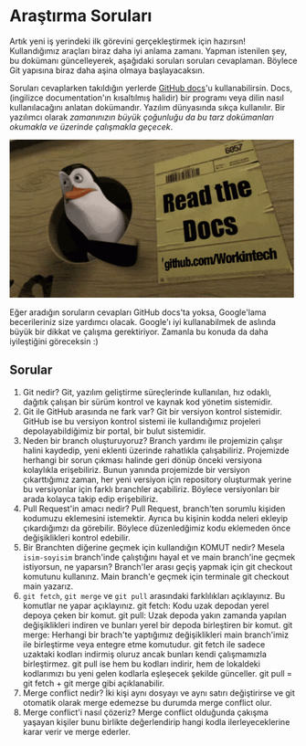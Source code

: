 # Araştırma Soruları

Artık yeni iş yerindeki ilk görevini gerçekleştirmek için hazırsın! Kullandığımız araçları biraz daha iyi anlama zamanı. Yapman istenilen şey, bu dokümanı güncelleyerek, aşağıdaki soruları soruları cevaplaman. Böylece Git yapısına biraz daha aşina olmaya başlayacaksın.

Soruları cevaplarken takıldığın yerlerde [GitHub docs](https://docs.github.com/en)'u kullanabilirsin. Docs, (ingilizce documentation'ın kısaltılmış halidir) bir programı veya dilin nasıl kullanılacağını anlatan dokümandır. Yazılım dünyasında sıkça kullanılır. Bir yazılımcı olarak _zamanınızın büyük çoğunluğu da bu tarz dokümanları okumakla ve üzerinde çalışmakla geçecek_.

![READ THE DOCS](https://github.com/Workintech/FSWeb-S1G1-Projesi-Web-Development-Projesi-icin-Git/blob/main/read-the-docs-wit.gif?raw=true)

Eğer aradığın soruların cevapları GitHub docs'ta yoksa, Google'lama becerileriniz size yardımcı olacak. Google'ı iyi kullanabilmek de aslında büyük bir dikkat ve çalışma gerektiriyor. Zamanla bu konuda da daha iyileştiğini göreceksin :)

## Sorular

1. Git nedir? 
Git, yazılım geliştirme süreçlerinde kullanılan, hız odaklı, dağıtık çalışan bir sürüm kontrol ve kaynak kod yönetim sistemidir.
2. Git ile GitHub arasında ne fark var?
Git bir versiyon kontrol sistemidir. GitHub ise bu versiyon kontrol sistemi ile kullandığımız projeleri depolayabildiğimiz bir portal, bir bulut sistemidir.
3. Neden bir branch oluşturuyoruz?
Branch yardımı ile projemizin çalışır halini kaydedip, yeni eklenti üzerinde rahatlıkla çalışabiliriz. Projemizde herhangi bir sorun çıkması halinde geri dönüp önceki versiyona kolaylıkla erişebiliriz. Bunun yanında projemizde bir versiyon çıkarttığımız zaman, her yeni versiyon için repository oluşturmak yerine bu versiyonlar için farklı branchler açabiliriz. Böylece versiyonları bir arada kolayca takip edip erişebiliriz.
4. Pull Request'in amacı nedir?
Pull Request, branch'ten sorumlu kişiden kodumuzu eklemesini istemektir. Ayrıca bu kişinin kodda neleri ekleyip çıkardığımzı da görebilir. Böylece düzenledğimiz kodu eklemeden önce değişiklikleri kontrol edebilir.
5. Bir Branchten diğerine geçmek için kullandığın KOMUT nedir? Mesela `isim-soyisim` branch'inde çalıştığını hayal et ve main branch'ine geçmek istiyorsun, ne yaparsın?
Branch'ler arası geçiş yapmak için git checkout komutunu kullanırız. Main branch'e geçmek için terminale git checkout main yazarız.
6. `git fetch`, `git merge` ve `git pull` arasındaki farklılıkları açıklayınız. Bu komutlar ne yapar açıklayınız.
git fetch: Kodu uzak depodan yerel depoya çeken bir komut.
git pull: Uzak depoda yakın zamanda yapılan değişiklikleri indiren ve bunları yerel bir depoda birleştiren bir komut.
git merge: Herhangi bir brach'te yaptığımız değişiklikleri main branch'imiz ile birleştirme veya entegre etme komutudur.
git fetch ile sadece uzaktaki kodları indirmiş oluruz ancak bunları kendi çalışmamızla birleştirmez. git pull ise hem bu kodları indirir, hem de lokaldeki kodlarımızı bu yeni gelen kodlarla eşleşecek şekilde günceller.
git pull = git fetch + git merge gibi açıklanabilir.
7. Merge conflict nedir?
İki kişi aynı dosyayı ve aynı satırı değiştirirse ve git otomatik olarak merge edemezse bu durumda merge conflict olur.
8. Merge conflict'i nasıl çözeriz?
Merge conflict olduğunda çakışma yaşayan kişiler bunu birlikte değerlendirip hangi kodla ilerleyeceklerine karar verir ve merge ederler.
